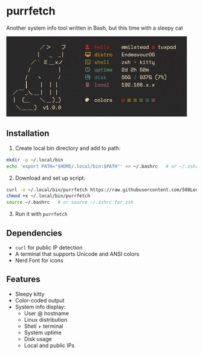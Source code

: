 # purrfetch
Another system info tool written in Bash, but this time with a sleepy cat

![purrfetch preview](purrfetch.png)

## Installation

1. Create local bin directory and add to path:
```bash
mkdir -p ~/.local/bin
echo 'export PATH="$HOME/.local/bin:$PATH"' >> ~/.bashrc   # or ~/.zshrc for zsh
```

2. Download and set up script:
```bash
curl -o ~/.local/bin/purrfetch https://raw.githubusercontent.com/508LoopDetected/purrfetch/main/purrfetch
chmod +x ~/.local/bin/purrfetch
source ~/.bashrc   # or source ~/.zshrc for zsh
```

3. Run it with `purrfetch`

## Dependencies
- `curl` for public IP detection
- A terminal that supports Unicode and ANSI colors
- Nerd Font for icons

## Features
- Sleepy kitty
- Color-coded output
- System info display:
  - User @ hostname
  - Linux distribution
  - Shell + terminal
  - System uptime
  - Disk usage
  - Local and public IPs
